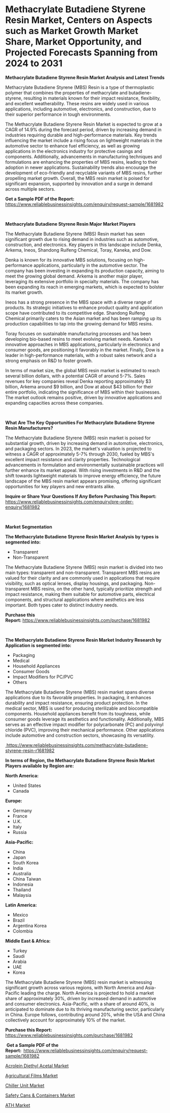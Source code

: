 <p><h1>Methacrylate Butadiene Styrene Resin Market, Centers on Aspects such as Market Growth Market Share, Market Opportunity, and Projected Forecasts Spanning from 2024 to 2031</h1></p><p><strong>Methacrylate Butadiene Styrene Resin Market Analysis and Latest Trends</strong></p>
<p><p>Methacrylate Butadiene Styrene (MBS) Resin is a type of thermoplastic polymer that combines the properties of methacrylate and butadiene-styrene, resulting in materials known for their impact resistance, flexibility, and excellent weatherability. These resins are widely used in various applications, including automotive, electronics, and construction, due to their superior performance in tough environments.</p><p>The Methacrylate Butadiene Styrene Resin Market is expected to grow at a CAGR of 14.9% during the forecast period, driven by increasing demand in industries requiring durable and high-performance materials. Key trends influencing the market include a rising focus on lightweight materials in the automotive sector to enhance fuel efficiency, as well as growing applications in the electronics industry for protective casings and components. Additionally, advancements in manufacturing techniques and formulations are enhancing the properties of MBS resins, leading to their adoption in newer applications. Sustainability trends also encourage the development of eco-friendly and recyclable variants of MBS resins, further propelling market growth. Overall, the MBS resin market is poised for significant expansion, supported by innovation and a surge in demand across multiple sectors.</p></p>
<p><strong>Get a Sample PDF of the Report:&nbsp;</strong> <a href="https://www.reliablebusinessinsights.com/enquiry/request-sample/1681982?utm_campaign=75&utm_medium=2&utm_source=Github&utm_content=ia&utm_term=11122024&utm_id=methacrylate-butadiene-styrene-resin">https://www.reliablebusinessinsights.com/enquiry/request-sample/1681982</a></p>
<p>&nbsp;</p>
<p><strong>Methacrylate Butadiene Styrene Resin Major Market Players</strong></p>
<p><p>The Methacrylate Butadiene Styrene (MBS) Resin market has seen significant growth due to rising demand in industries such as automotive, construction, and electronics. Key players in this landscape include Denka, Arkema, Ineos, Shandong Ruifeng Chemical, Toray, Kaneka, and Dow.</p><p>Denka is known for its innovative MBS solutions, focusing on high-performance applications, particularly in the automotive sector. The company has been investing in expanding its production capacity, aiming to meet the growing global demand. Arkema is another major player, leveraging its extensive portfolio in specialty materials. The company has been expanding its reach in emerging markets, which is expected to bolster its market growth. </p><p>Ineos has a strong presence in the MBS space with a diverse range of products. Its strategic initiatives to enhance product quality and application scope have contributed to its competitive edge. Shandong Ruifeng Chemical primarily caters to the Asian market and has been ramping up its production capabilities to tap into the growing demand for MBS resins.</p><p>Toray focuses on sustainable manufacturing processes and has been developing bio-based resins to meet evolving market needs. Kaneka's innovative approaches in MBS applications, particularly in electronics and consumer goods, are positioning it favorably in the market. Finally, Dow is a leader in high-performance materials, with a robust sales network and a strong emphasis on R&D to foster growth.</p><p>In terms of market size, the global MBS resin market is estimated to reach several billion dollars, with a potential CAGR of around 5-7%. Sales revenues for key companies reveal Denka reporting approximately $3 billion, Arkema around $9 billion, and Dow at about $43 billion for their entire portfolio, indicating the significance of MBS within their businesses. The market outlook remains positive, driven by innovative applications and expanding capacities across these companies.</p></p>
<p>&nbsp;</p>
<p><strong>What Are The Key Opportunities For Methacrylate Butadiene Styrene Resin Manufacturers?</strong></p>
<p><p>The Methacrylate Butadiene Styrene (MBS) resin market is poised for substantial growth, driven by increasing demand in automotive, electronics, and packaging sectors. In 2023, the market's valuation is projected to witness a CAGR of approximately 5-7% through 2030, fueled by MBS's excellent impact resistance and clarity properties. Technological advancements in formulation and environmentally sustainable practices will further enhance its market appeal. With rising investments in R&D and the shift towards lightweight materials to improve energy efficiency, the future landscape of the MBS resin market appears promising, offering significant opportunities for key players and new entrants alike.</p></p>
<p><strong>Inquire or Share Your Questions If Any Before Purchasing This Report:</strong> <a href="https://www.reliablebusinessinsights.com/enquiry/pre-order-enquiry/1681982?utm_campaign=75&utm_medium=2&utm_source=Github&utm_content=ia&utm_term=11122024&utm_id=methacrylate-butadiene-styrene-resin">https://www.reliablebusinessinsights.com/enquiry/pre-order-enquiry/1681982</a></p>
<p>&nbsp;</p>
<p><strong>Market Segmentation</strong></p>
<p><strong>The Methacrylate Butadiene Styrene Resin Market Analysis by types is segmented into:</strong></p>
<p><ul><li>Transparent</li><li>Non-Transparent</li></ul></p>
<p><p>The Methacrylate Butadiene Styrene (MBS) resin market is divided into two main types: transparent and non-transparent. Transparent MBS resins are valued for their clarity and are commonly used in applications that require visibility, such as optical lenses, display housings, and packaging. Non-transparent MBS resins, on the other hand, typically prioritize strength and impact resistance, making them suitable for automotive parts, electrical components, and structural applications where aesthetics are less important. Both types cater to distinct industry needs.</p></p>
<p><strong>Purchase this Report:&nbsp;</strong><a href="https://www.reliablebusinessinsights.com/purchase/1681982?utm_campaign=75&utm_medium=2&utm_source=Github&utm_content=ia&utm_term=11122024&utm_id=methacrylate-butadiene-styrene-resin">https://www.reliablebusinessinsights.com/purchase/1681982</a></p>
<p>&nbsp;</p>
<p><strong>The Methacrylate Butadiene Styrene Resin Market Industry Research by Application is segmented into:</strong></p>
<p><ul><li>Packaging</li><li>Medical</li><li>Household Appliances</li><li>Consumer Goods</li><li>Impact Modifiers for PC/PVC</li><li>Others</li></ul></p>
<p><p>The Methacrylate Butadiene Styrene (MBS) resin market spans diverse applications due to its favorable properties. In packaging, it enhances durability and impact resistance, ensuring product protection. In the medical sector, MBS is used for producing sterilizable and biocompatible components. Household appliances benefit from its toughness, while consumer goods leverage its aesthetics and functionality. Additionally, MBS serves as an effective impact modifier for polycarbonate (PC) and polyvinyl chloride (PVC), improving their mechanical performance. Other applications include automotive and construction sectors, showcasing its versatility.</p></p>
<p><a href="https://www.reliablebusinessinsights.com/methacrylate-butadiene-styrene-resin-r1681982?utm_campaign=75&utm_medium=2&utm_source=Github&utm_content=ia&utm_term=11122024&utm_id=methacrylate-butadiene-styrene-resin">&nbsp;https://www.reliablebusinessinsights.com/methacrylate-butadiene-styrene-resin-r1681982</a></p>
<p><strong>In terms of Region, the Methacrylate Butadiene Styrene Resin Market Players available by Region are:</strong></p>
<p>
    <p> <strong> North America: </strong>
        <ul>
            <li>United States</li>
            <li>Canada</li>
        </ul>
        </p> 
    <p> <strong> Europe: </strong>
        <ul>
            <li>Germany</li>
            <li>France</li>
            <li>U.K.</li>
            <li>Italy</li>
            <li>Russia</li>
        </ul>
        </p> 
    <p> <strong> Asia-Pacific: </strong>
        <ul>
            <li>China</li>
            <li>Japan</li>
            <li>South Korea</li>
            <li>India</li>
            <li>Australia</li>
            <li>China Taiwan</li>
            <li>Indonesia</li>
            <li>Thailand</li>
            <li>Malaysia</li>
        </ul>
        </p> 
    <p> <strong> Latin America: </strong>
        <ul>
            <li>Mexico</li>
            <li>Brazil</li>
            <li>Argentina Korea</li>
            <li>Colombia</li>
        </ul>
        </p> 
    <p> <strong> Middle East & Africa: </strong>
        <ul>
            <li>Turkey</li>
            <li>Saudi</li>
            <li>Arabia</li>
            <li>UAE</li>
            <li>Korea</li>
        </ul>
    </p>
    </p>
<p><p>The Methacrylate Butadiene Styrene (MBS) resin market is witnessing significant growth across various regions, with North America and Asia-Pacific leading the charge. North America is projected to hold a market share of approximately 30%, driven by increased demand in automotive and consumer electronics. Asia-Pacific, with a share of around 40%, is anticipated to dominate due to its thriving manufacturing sector, particularly in China. Europe follows, contributing around 20%, while the USA and China collectively account for approximately 10% of the market.</p></p>
<p><strong>Purchase this Report: </strong><a href="https://www.reliablebusinessinsights.com/purchase/1681982?utm_campaign=75&utm_medium=2&utm_source=Github&utm_content=ia&utm_term=11122024&utm_id=methacrylate-butadiene-styrene-resin">https://www.reliablebusinessinsights.com/purchase/1681982</a></p>
<p>&nbsp;<strong>Get a Sample PDF of the Report:&nbsp;&nbsp;</strong><a href="https://www.reliablebusinessinsights.com/enquiry/request-sample/1681982?utm_campaign=75&utm_medium=2&utm_source=Github&utm_content=ia&utm_term=11122024&utm_id=methacrylate-butadiene-styrene-resin">https://www.reliablebusinessinsights.com/enquiry/request-sample/1681982</a></p>
<p><strong></strong></p>
<p><p><a href="https://www.linkedin.com/pulse/analyzing-hashub-gbd8f?utm_campaign=75&utm_medium=2&utm_source=Github&utm_content=ia&utm_term=11122024&utm_id=methacrylate-butadiene-styrene-resin">Acrolein Diethyl Acetal Market</a></p><p><a href="https://www.linkedin.com/pulse/understanding-125-cagrforecast-agricultural-films-industry-from-nezcc?utm_campaign=75&utm_medium=2&utm_source=Github&utm_content=ia&utm_term=11122024&utm_id=methacrylate-butadiene-styrene-resin">Agricultural Films Market</a></p><p><a href="https://www.linkedin.com/pulse/c-hannibex-sqmmf?utm_campaign=75&utm_medium=2&utm_source=Github&utm_content=ia&utm_term=11122024&utm_id=methacrylate-butadiene-styrene-resin">Chiller Unit Market</a></p><p><a href="https://github.com/juniordelafrance/Market-Research-Report-List-5/blob/main/safety-cans-containers-market.md?utm_campaign=75&utm_medium=2&utm_source=Github&utm_content=ia&utm_term=11122024&utm_id=methacrylate-butadiene-styrene-resin">Safety Cans & Containers Market</a></p><p><a href="https://www.linkedin.com/pulse/c-hannibex-sqmmf?utm_campaign=75&utm_medium=2&utm_source=Github&utm_content=ia&utm_term=11122024&utm_id=methacrylate-butadiene-styrene-resin">ATH Market</a></p></p>